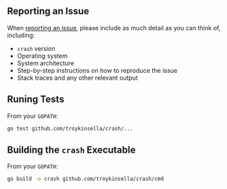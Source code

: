 
## Reporting an Issue

When [reporting an issue](https://github.com/troykinsella/crash/issues), please include as much 
detail as you can think of, including:

* `crash` version
* Operating system
* System architecture
* Step-by-step instructions on how to reproduce the issue
* Stack traces and any other relevant output

## Runing Tests

From your `GOPATH`:

```sh
go test github.com/troykinsella/crash/...
```

## Building the `crash` Executable

From your `GOPATH`:

```sh
go build -o crash github.com/troykinsella/crash/cmd
```
